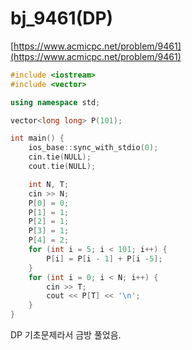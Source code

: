 # bj_9461(DP)

[https://www.acmicpc.net/problem/9461](https://www.acmicpc.net/problem/9461)

```cpp
#include <iostream>
#include <vector>

using namespace std;

vector<long long> P(101);

int main() {
    ios_base::sync_with_stdio(0);
    cin.tie(NULL);
    cout.tie(NULL);

    int N, T;
    cin >> N;
    P[0] = 0;
    P[1] = 1;
    P[2] = 1;
    P[3] = 1;
    P[4] = 2;
    for (int i = 5; i < 101; i++) {
        P[i] = P[i - 1] + P[i -5];
    }
    for (int i = 0; i < N; i++) {
        cin >> T;
        cout << P[T] << '\n';
    }
}
```

DP 기초문제라서 금방 풀었음.